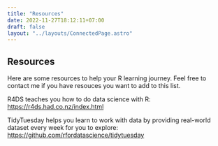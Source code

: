 ```yaml
---
title: "Resources"
date: 2022-11-27T18:12:11+07:00
draft: false
layout: "../layouts/ConnectedPage.astro"
---
```

## Resources

Here are some resources to help your R learning journey. Feel free to contact me if you have resouces you want to add to this list.

R4DS teaches you how to do data science with R: https://r4ds.had.co.nz/index.html

TidyTuesday helps you learn to work with data by providing real-world dataset every week for you to explore: https://github.com/rfordatascience/tidytuesday
